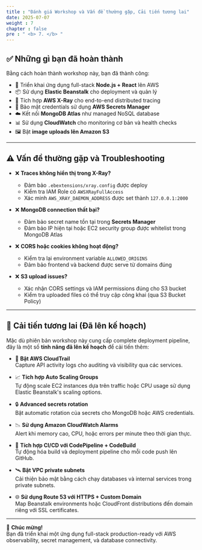 ```yaml
---
title : "Đánh giá Workshop và Vấn đề thường gặp, Cải tiến tương lai"
date: 2025-07-07
weight : 7
chapter : false
pre : " <b> 7. </b> "
---
```


## ✅ Những gì bạn đã hoàn thành

Bằng cách hoàn thành workshop này, bạn đã thành công:

- 🚀 Triển khai ứng dụng full-stack **Node.js + React** lên AWS
- 📦 Sử dụng **Elastic Beanstalk** cho deployment và quản lý
- 🧩 Tích hợp **AWS X-Ray** cho end-to-end distributed tracing
- 🔐 Bảo mật credentials sử dụng **AWS Secrets Manager**
- ☁️ Kết nối **MongoDB Atlas** như managed NoSQL database
- 📊 Sử dụng **CloudWatch** cho monitoring cơ bản và health checks
- 🖼️ Bật **image uploads lên Amazon S3**

---

## ⚠️ Vấn đề thường gặp và Troubleshooting

- ❌ **Traces không hiển thị trong X-Ray?**
  - Đảm bảo `.ebextensions/xray.config` được deploy
  - Kiểm tra IAM Role có `AWSXRayFullAccess`
  - Xác minh `AWS_XRAY_DAEMON_ADDRESS` được set thành `127.0.0.1:2000`

- ❌ **MongoDB connection thất bại?**
  - Đảm bảo secret name tồn tại trong **Secrets Manager**
  - Đảm bảo IP hiện tại hoặc EC2 security group được whitelist trong MongoDB Atlas

- ❌ **CORS hoặc cookies không hoạt động?**
  - Kiểm tra lại environment variable `ALLOWED_ORIGINS`
  - Đảm bảo frontend và backend được serve từ domains đúng

- ❌ **S3 upload issues?**
  - Xác nhận CORS settings và IAM permissions đúng cho S3 bucket
  - Kiểm tra uploaded files có thể truy cập công khai (qua S3 Bucket Policy)

---

## 🚧 Cải tiến tương lai (Đã lên kế hoạch)

Mặc dù phiên bản workshop này cung cấp complete deployment pipeline, đây là một số **tính năng đã lên kế hoạch** để cải tiến thêm:

- 📜 **Bật AWS CloudTrail**  
  Capture API activity logs cho auditing và visibility qua các services.

- 📈 **Tích hợp Auto Scaling Groups**  
  Tự động scale EC2 instances dựa trên traffic hoặc CPU usage sử dụng Elastic Beanstalk's scaling options.

- 🔒 **Advanced secrets rotation**  
  Bật automatic rotation của secrets cho MongoDB hoặc AWS credentials.

- 📉 **Sử dụng Amazon CloudWatch Alarms**  
  Alert khi memory cao, CPU, hoặc errors per minute theo thời gian thực.

- 🧪 **Tích hợp CI/CD với CodePipeline + CodeBuild**  
  Tự động hóa build và deployment pipeline cho mỗi code push lên GitHub.

- 🛰️ **Bật VPC private subnets**  
  Cải thiện bảo mật bằng cách chạy databases và internal services trong private subnets.

- 🌐 **Sử dụng Route 53 với HTTPS + Custom Domain**  
  Map Beanstalk environments hoặc CloudFront distributions đến domain riêng với SSL certificates.

---

🎉 **Chúc mừng!**  
Bạn đã triển khai một ứng dụng full-stack production-ready với AWS observability, secret management, và database connectivity.

